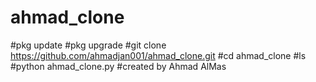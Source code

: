 # ahmad_clone
#pkg update 
#pkg upgrade 
#git clone https://github.com/ahmadjan001/ahmad_clone.git
#cd ahmad_clone
#ls
#python ahmad_clone.py
#created by Ahmad AlMas
